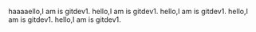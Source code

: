 haaaaello,I am is gitdev1.
hello,I am is gitdev1.
hello,I am is gitdev1.
hello,I am is gitdev1.
hello,I am is gitdev1.
